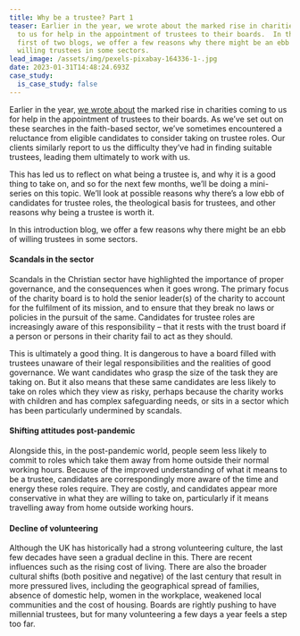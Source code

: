 ```yaml
---
title: Why be a trustee? Part 1
teaser: Earlier in the year, we wrote about the marked rise in charities coming
  to us for help in the appointment of trustees to their boards.  In this, the
  first of two blogs, we offer a few reasons why there might be an ebb of
  willing trustees in some sectors.
lead_image: /assets/img/pexels-pixabay-164336-1-.jpg
date: 2023-01-31T14:48:24.693Z
case_study:
  is_case_study: false
---
```

Earlier in the year, [we wrote about](https://carneliansearch.com/insights/reflections-on-the-year-2021-22/) the marked rise in charities coming to us for help in the appointment of trustees to their boards. As we’ve set out on these searches in the faith-based sector, we’ve sometimes encountered a reluctance from eligible candidates to consider taking on trustee roles. Our clients similarly report to us the difficulty they’ve had in finding suitable trustees, leading them ultimately to work with us. 

This has led us to reflect on what being a trustee is, and why it is a good thing to take on, and so for the next few months, we’ll be doing a mini-series on this topic. We’ll look at possible reasons why there’s a low ebb of candidates for trustee roles, the theological basis for trustees, and other reasons why being a trustee is worth it.

In this introduction blog, we offer a few reasons why there might be an ebb of willing trustees in some sectors.

#### Scandals in the sector

Scandals in the Christian sector have highlighted the importance of proper governance, and the consequences when it goes wrong. The primary focus of the charity board is to hold the senior leader(s) of the charity to account for the fulfilment of its mission, and to ensure that they break no laws or policies in the pursuit of the same. Candidates for trustee roles are increasingly aware of this responsibility – that it rests with the trust board if a person or persons in their charity fail to act as they should.

This is ultimately a good thing. It is dangerous to have a board filled with trustees unaware of their legal responsibilities and the realities of good governance. We want candidates who grasp the size of the task they are taking on. But it also means that these same candidates are less likely to take on roles which they view as risky, perhaps because the charity works with children and has complex safeguarding needs, or sits in a sector which has been particularly undermined by scandals.

#### Shifting attitudes post-pandemic

Alongside this, in the post-pandemic world, people seem less likely to commit to roles which take them away from home outside their normal working hours. Because of the improved understanding of what it means to be a trustee, candidates are correspondingly more aware of the time and energy these roles require. They are costly, and candidates appear more conservative in what they are willing to take on, particularly if it means travelling away from home outside working hours.

#### Decline of volunteering

Although the UK has historically had a strong volunteering culture, the last few decades have seen a gradual decline in this. There are recent influences such as the rising cost of living. There are also the broader cultural shifts (both positive and negative) of the last century that result in more pressured lives, including the geographical spread of families, absence of domestic help, women in the workplace, weakened local communities and the cost of housing. Boards are rightly pushing to have millennial trustees, but for many volunteering a few days a year feels a step too far.